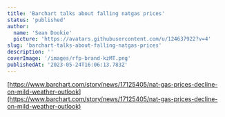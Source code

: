 ```yaml
---
title: 'Barchart talks about falling natgas prices'
status: 'published'
author:
  name: 'Sean Dookie'
  picture: 'https://avatars.githubusercontent.com/u/124637922?v=4'
slug: 'barchart-talks-about-falling-natgas-prices'
description: ''
coverImage: '/images/rfp-brand-kzMT.png'
publishedAt: '2023-05-24T16:06:13.783Z'
---
```


[https://www.barchart.com/story/news/17125405/nat-gas-prices-decline-on-mild-weather-outlook](https://www.barchart.com/story/news/17125405/nat-gas-prices-decline-on-mild-weather-outlook)

